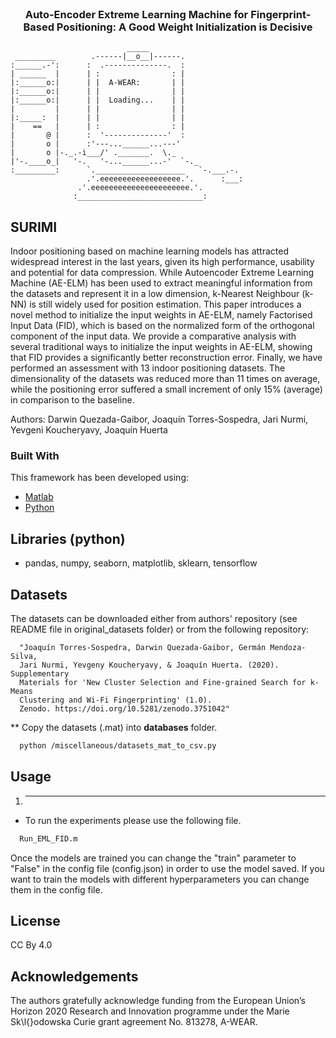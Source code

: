 <br />
<p align="center"> 
  <h3 align="center">Auto-Encoder Extreme Learning Machine for Fingerprint-Based Positioning: A Good Weight Initialization is Decisive</h3>
</p>

```
                          _____                     
 _________        .------|__o__|------.              
:______.-':      :  .--------------.  :             
| ______  |      | :                : |             
|:______o:|      | |  A-WEAR:       | |             
|:______o:|      | |                | |             
|:______o:|      | |  Loading...    | |             
|         |      | |                | |             
|:_____:  |      | |                | |             
|    ==   |      | :                : |             
|       @ |      :  '--------------'  :             
|       o |      :'---...______...---'              
|       o |-._.-i___/' ._______.  \._              
|'-.____o_|   '-.   '-...______...-'  `-._          
:_________:      `.____________________   `-.___.-. 
                 .'.eeeeeeeeeeeeeeeeee.'.      :___:
               .'.eeeeeeeeeeeeeeeeeeeeee.'.         
              :____________________________:

```


<!-- ABOUT THE PROJECT -->
## SURIMI

Indoor positioning based on machine learning models has attracted widespread interest in the last years, given its high performance, usability and potential for data compression. While  Autoencoder Extreme Learning Machine (AE-ELM) has been used to extract meaningful information from the datasets and represent it in a low dimension, k-Nearest Neighbour (k-NN) is still widely used for position estimation. This paper introduces a novel method to initialize the input weights in AE-ELM, namely Factorised Input Data (FID), which is based on the normalized form of the orthogonal component of the input data. We provide a comparative analysis with several traditional ways to initialize the input weights in AE-ELM, showing that FID provides a significantly better reconstruction error. Finally, we have performed an assessment with 13 indoor positioning datasets. The dimensionality of the datasets was reduced more than 11 times on average, while the positioning error suffered a small increment of only 15% (average) in comparison to the baseline.

Authors: Darwin Quezada-Gaibor, Joaquín Torres-Sospedra, Jari Nurmi, Yevgeni Koucheryavy, Joaquín Huerta

### Built With

This framework has been developed using:
* [Matlab](https://www.mathworks.com/products/matlab.html)
* [Python](https://www.python.org/)

## Libraries (python)
* pandas, numpy, seaborn, matplotlib, sklearn, tensorflow


## Datasets 
The datasets can be downloaded either from authors' repository (see README file in original_datasets folder) or from the following repository:

      "Joaquín Torres-Sospedra, Darwin Quezada-Gaibor, Germán Mendoza-Silva,
      Jari Nurmi, Yevgeny Koucheryavy, & Joaquín Huerta. (2020). Supplementary
      Materials for 'New Cluster Selection and Fine-grained Search for k-Means
      Clustering and Wi-Fi Fingerprinting' (1.0).
      Zenodo. https://doi.org/10.5281/zenodo.3751042"


** Copy the datasets (.mat) into **databases** folder.

```sh
  python /miscellaneous/datasets_mat_to_csv.py
```

## Usage

1. ** **
  * To run the experiments please use the following file.

```sh
  Run_EML_FID.m
```

Once the models are trained you can change the "train" parameter to "False" in the config file (config.json) in order to use the model saved. If you want to train the models with different hyperparameters you can change them in the config file.
<!-- LICENSE -->
## License

CC By 4.0


<!-- ACKNOWLEDGEMENTS -->
## Acknowledgements

The authors gratefully acknowledge funding from the European Union’s Horizon 2020 Research and Innovation programme under the Marie Sk\l{}odowska Curie grant agreement No. $813278$, A-WEAR.
